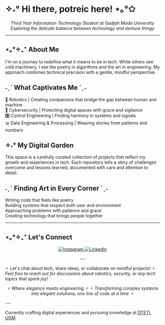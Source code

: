 # ✧˖° Hi there, potreic here! ⋆｡°✩
<p align="center">
  <i>Third Year Information Technology Student at Gadjah Mada University</i>
  <br>
  <i>Exploring the delicate balance between technology and demure thingy</i>
</p>

---

## ⋆｡°✧₊⁺ About Me
I'm on a journey to redefine what it means to be in tech. While others see cold machinery, I see the poetry in algorithms and the art in engineering. My approach combines technical precision with a gentle, mindful perspective.

## ˗ˏˋ What Captivates Me ´ˎ˗
🤖 Robotics | Creating companions that bridge the gap between human and machine  
🔐 Cybersecurity | Protecting digital spaces with grace and vigilance  
🎛️ Control Engineering | Finding harmony in systems and signals  
📊 Data Engineering & Processing | Weaving stories from patterns and numbers

## ✧˖° My Digital Garden
This space is a carefully curated collection of projects that reflect my growth and experiences in tech. Each repository tells a story of challenges overcome and lessons learned, documented with care and attention to detail.

## ˗ˏˋ Finding Art in Every Corner ´ˎ˗
Writing code that feels like poetry  
Building systems that respect both user and environment  
Approaching problems with patience and grace  
Creating technology that brings people together

---

## ⋆｡°✧₊⁺ Let's Connect
<p align="center">
  <a href="https://instagram.com/potreic">
    <img src="https://img.shields.io/badge/Instagram-E4405F?style=for-the-badge&logo=instagram&logoColor=white" alt="Instagram"/>
  </a>
  <a href="https://www.linkedin.com/in/nibroosharyanto">
    <img src="https://img.shields.io/badge/LinkedIn-0077B5?style=for-the-badge&logo=linkedin&logoColor=white" alt="LinkedIn"/>
  </a>
</p>
<p align="center">
---

✧ Let's chat about tech, share ideas, or collaborate on mindful projects! ✧  
<i>Feel free to reach out for discussions about robotics, security, or any tech topics that spark joy!</i>
</p>

<p align="center">
<i>✧ Where elegance meets engineering ✧</i>
<i>✧ Transforming complex systems into elegant solutions, one line of code at a time  ✧</i>
</p>
---

Currently crafting digital experiences and pursuing knowledge at [DTETI, UGM](https://sarjana.jteti.ugm.ac.id/)
